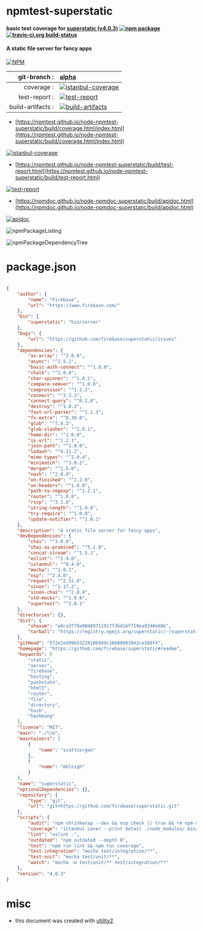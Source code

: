 # npmtest-superstatic

#### basic test coverage for  [superstatic (v4.0.3)](https://github.com/firebase/superstatic#readme)  [![npm package](https://img.shields.io/npm/v/npmtest-superstatic.svg?style=flat-square)](https://www.npmjs.org/package/npmtest-superstatic) [![travis-ci.org build-status](https://api.travis-ci.org/npmtest/node-npmtest-superstatic.svg)](https://travis-ci.org/npmtest/node-npmtest-superstatic)

#### A static file server for fancy apps

[![NPM](https://nodei.co/npm/superstatic.png?downloads=true&downloadRank=true&stars=true)](https://www.npmjs.com/package/superstatic)

| git-branch : | [alpha](https://github.com/npmtest/node-npmtest-superstatic/tree/alpha)|
|--:|:--|
| coverage : | [![istanbul-coverage](https://npmtest.github.io/node-npmtest-superstatic/build/coverage.badge.svg)](https://npmtest.github.io/node-npmtest-superstatic/build/coverage.html/index.html)|
| test-report : | [![test-report](https://npmtest.github.io/node-npmtest-superstatic/build/test-report.badge.svg)](https://npmtest.github.io/node-npmtest-superstatic/build/test-report.html)|
| build-artifacts : | [![build-artifacts](https://npmtest.github.io/node-npmtest-superstatic/glyphicons_144_folder_open.png)](https://github.com/npmtest/node-npmtest-superstatic/tree/gh-pages/build)|

- [https://npmtest.github.io/node-npmtest-superstatic/build/coverage.html/index.html](https://npmtest.github.io/node-npmtest-superstatic/build/coverage.html/index.html)

[![istanbul-coverage](https://npmtest.github.io/node-npmtest-superstatic/build/screenCapture.buildCi.browser.%252Ftmp%252Fbuild%252Fcoverage.lib.html.png)](https://npmtest.github.io/node-npmtest-superstatic/build/coverage.html/index.html)

- [https://npmtest.github.io/node-npmtest-superstatic/build/test-report.html](https://npmtest.github.io/node-npmtest-superstatic/build/test-report.html)

[![test-report](https://npmtest.github.io/node-npmtest-superstatic/build/screenCapture.buildCi.browser.%252Ftmp%252Fbuild%252Ftest-report.html.png)](https://npmtest.github.io/node-npmtest-superstatic/build/test-report.html)

- [https://npmdoc.github.io/node-npmdoc-superstatic/build/apidoc.html](https://npmdoc.github.io/node-npmdoc-superstatic/build/apidoc.html)

[![apidoc](https://npmdoc.github.io/node-npmdoc-superstatic/build/screenCapture.buildCi.browser.%252Ftmp%252Fbuild%252Fapidoc.html.png)](https://npmdoc.github.io/node-npmdoc-superstatic/build/apidoc.html)

![npmPackageListing](https://npmtest.github.io/node-npmtest-superstatic/build/screenCapture.npmPackageListing.svg)

![npmPackageDependencyTree](https://npmtest.github.io/node-npmtest-superstatic/build/screenCapture.npmPackageDependencyTree.svg)



# package.json

```json

{
    "author": {
        "name": "Firebase",
        "url": "https://www.firebase.com/"
    },
    "bin": {
        "superstatic": "bin/server"
    },
    "bugs": {
        "url": "https://github.com/firebase/superstatic/issues"
    },
    "dependencies": {
        "as-array": "^2.0.0",
        "async": "^1.5.2",
        "basic-auth-connect": "^1.0.0",
        "chalk": "^1.0.0",
        "char-spinner": "^1.0.1",
        "compare-semver": "^1.0.0",
        "compression": "^1.2.2",
        "connect": "^3.3.3",
        "connect-query": "^0.2.0",
        "destroy": "^1.0.3",
        "fast-url-parser": "^1.1.3",
        "fs-extra": "^0.30.0",
        "glob": "^7.0.3",
        "glob-slasher": "^1.0.1",
        "home-dir": "^1.0.0",
        "is-url": "^1.2.1",
        "join-path": "^1.0.0",
        "lodash": "^4.11.2",
        "mime-types": "^2.0.4",
        "minimatch": "^3.0.2",
        "morgan": "^1.5.0",
        "nash": "^2.0.0",
        "on-finished": "^2.2.0",
        "on-headers": "^1.0.0",
        "path-to-regexp": "^1.2.1",
        "router": "^1.0.0",
        "rsvp": "^3.1.0",
        "string-length": "^1.0.0",
        "try-require": "^1.0.0",
        "update-notifier": "^1.0.1"
    },
    "description": "A static file server for fancy apps",
    "devDependencies": {
        "chai": "^3.0.0",
        "chai-as-promised": "^5.1.0",
        "concat-stream": "^1.5.1",
        "eslint": "^2.9.0",
        "istanbul": "^0.4.0",
        "mocha": "^2.0.1",
        "nsp": "^2.4.0",
        "request": "^2.51.0",
        "sinon": "^1.17.2",
        "sinon-chai": "^2.8.0",
        "std-mocks": "^1.0.0",
        "supertest": "^1.0.1"
    },
    "directories": {},
    "dist": {
        "shasum": "a8ca3770a98489711917f3bd16f719ea92d4e686",
        "tarball": "https://registry.npmjs.org/superstatic/-/superstatic-4.0.3.tgz"
    },
    "gitHead": "572e2ad99b5322810b9d9c16b00983942ce189f4",
    "homepage": "https://github.com/firebase/superstatic#readme",
    "keywords": [
        "static",
        "server",
        "firebase",
        "hosting",
        "pushstate",
        "html5",
        "router",
        "file",
        "directory",
        "hash",
        "hashbang"
    ],
    "license": "MIT",
    "main": "./lib",
    "maintainers": [
        {
            "name": "scottcorgan"
        },
        {
            "name": "mbleigh"
        }
    ],
    "name": "superstatic",
    "optionalDependencies": {},
    "repository": {
        "type": "git",
        "url": "git+https://github.com/firebase/superstatic.git"
    },
    "scripts": {
        "audit": "npm shrinkwrap --dev && nsp check || true && rm npm-shrinkwrap.json",
        "coverage": "istanbul cover --print detail ./node_modules/.bin/_mocha -- test/unit/** test/integration/**",
        "lint": "eslint .",
        "outdated": "npm outdated --depth 0",
        "test": "npm run lint && npm run coverage",
        "test-integration": "mocha test/integration/**",
        "test-unit": "mocha test/unit/**",
        "watch": "mocha -w test/unit/** test/integration/**"
    },
    "version": "4.0.3"
}
```



# misc
- this document was created with [utility2](https://github.com/kaizhu256/node-utility2)
